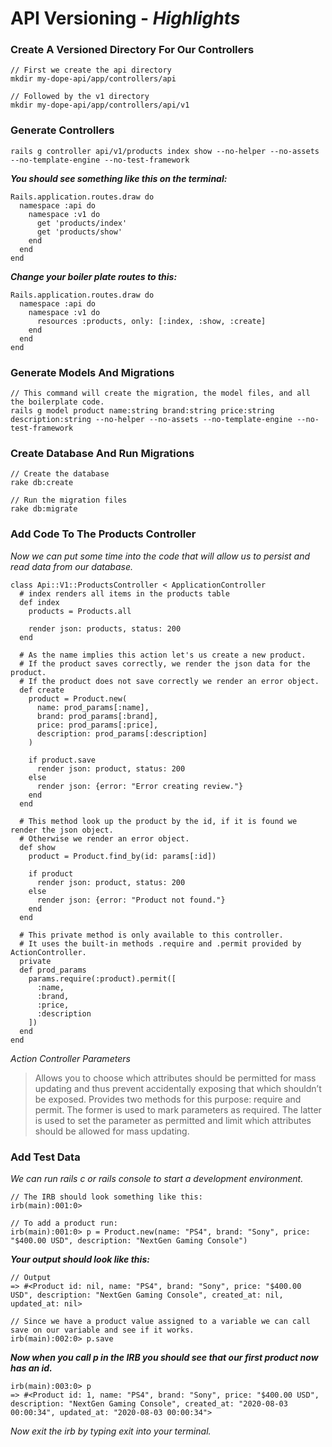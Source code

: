 # API Versioning - _Highlights_

### Create A Versioned Directory For Our Controllers

```
// First we create the api directory
mkdir my-dope-api/app/controllers/api

// Followed by the v1 directory
mkdir my-dope-api/app/controllers/api/v1
```

### Generate Controllers
```
rails g controller api/v1/products index show --no-helper --no-assets --no-template-engine --no-test-framework
```

*__You should see something like this on the terminal:__*

```
Rails.application.routes.draw do
  namespace :api do
    namespace :v1 do
      get 'products/index'
      get 'products/show'
    end
  end
end
```
*__Change your boiler plate routes to this:__*

```
Rails.application.routes.draw do
  namespace :api do
    namespace :v1 do
      resources :products, only: [:index, :show, :create]
    end
  end
end
```

### Generate Models And Migrations

```
// This command will create the migration, the model files, and all the boilerplate code.
rails g model product name:string brand:string price:string description:string --no-helper --no-assets --no-template-engine --no-test-framework
```

### Create Database And Run Migrations

```
// Create the database
rake db:create

// Run the migration files
rake db:migrate
```

### Add Code To The Products Controller

_Now we can put some time into the code that will allow us to persist and read data from our database._

```
class Api::V1::ProductsController < ApplicationController
  # index renders all items in the products table
  def index
    products = Products.all

    render json: products, status: 200
  end

  # As the name implies this action let's us create a new product.
  # If the product saves correctly, we render the json data for the product.
  # If the product does not save correctly we render an error object.
  def create
    product = Product.new(
      name: prod_params[:name],
      brand: prod_params[:brand],
      price: prod_params[:price],
      description: prod_params[:description]
    )

    if product.save
      render json: product, status: 200
    else
      render json: {error: "Error creating review."}
    end
  end
  
  # This method look up the product by the id, if it is found we render the json object.
  # Otherwise we render an error object. 
  def show
    product = Product.find_by(id: params[:id])

    if product 
      render json: product, status: 200
    else
      render json: {error: "Product not found."}
    end
  end

  # This private method is only available to this controller.
  # It uses the built-in methods .require and .permit provided by ActionController.
  private
  def prod_params 
    params.require(:product).permit([
      :name,
      :brand,
      :price,
      :description
    ])
  end 
end
```

_Action Controller Parameters_
> Allows you to choose which attributes should be permitted for mass updating and thus prevent accidentally exposing that which shouldn’t be exposed. Provides two methods for this purpose: require and permit. The former is used to mark parameters as required. The latter is used to set the parameter as permitted and limit which attributes should be allowed for mass updating.

### Add Test Data

_We can run rails c or rails console to start a development environment._

```
// The IRB should look something like this:
irb(main):001:0>

// To add a product run:
irb(main):001:0> p = Product.new(name: "PS4", brand: "Sony", price: "$400.00 USD", description: "NextGen Gaming Console")
```
*__Your output should look like this:__*

```
// Output
=> #<Product id: nil, name: "PS4", brand: "Sony", price: "$400.00 USD", description: "NextGen Gaming Console", created_at: nil, updated_at: nil>

// Since we have a product value assigned to a variable we can call save on our variable and see if it works.
irb(main):002:0> p.save
```

*__Now when you call p in the IRB you should see that our first product now has an id.__*

```
irb(main):003:0> p
=> #<Product id: 1, name: "PS4", brand: "Sony", price: "$400.00 USD", description: "NextGen Gaming Console", created_at: "2020-08-03 00:00:34", updated_at: "2020-08-03 00:00:34">
```
_Now exit the irb by typing exit into your terminal._